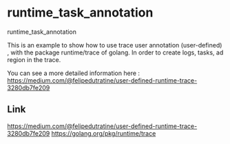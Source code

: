 # runtime_task_annotation
runtime_task_annotation

This is an example to show how to use trace user annotation (user-defined) , with the package runtime/trace of golang.
In order to create logs, tasks, ad region in the trace.

You can see a more detailed information here : https://medium.com/@felipedutratine/user-defined-runtime-trace-3280db7fe209


## Link
https://medium.com/@felipedutratine/user-defined-runtime-trace-3280db7fe209
https://golang.org/pkg/runtime/trace

